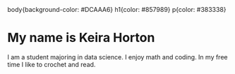 <!DOCTYPE html>
<html>
  <head>
    <title>My Personal Introduction</title>
    <style></style>
      body{background-color: #DCAAA6}
      h1{color: #857989}
      p{color: #383338} 
  </head>
  <body>
    <h1>My name is Keira Horton</h1>
    <p>I am a student majoring in data science. I enjoy math and coding. In my free time I like to crochet and read.</p>
  </body>
</html>
